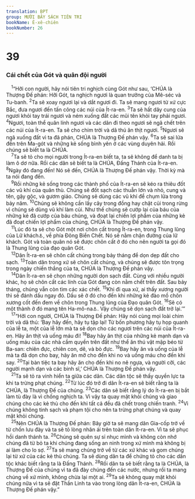```yaml
---
translation: BPT
group: MƯỜI BẢY SÁCH TIÊN TRI
bookName: Ê-xê-chiên 
bookNumber: 26
---
```


<div class="title"><h1>39</h1><h3>Cái chết của Gót và quân đội người</h3></div>
<span class="verse exe_39_1"> <sup>1</sup>“Hỡi con người, hãy nói tiên tri nghịch cùng Gót như sau, ‘CHÚA là Thượng Đế phán: Hỡi Gót, ta nghịch ngươi là quan trưởng của Mê-séc và Tu-banh.</span>
<span class="verse exe_39_2"><sup>2</sup>Ta sẽ xoay ngươi lại và dắt ngươi đi. Ta sẽ mang ngươi từ xứ cực Bắc, đưa ngươi đến tấn công các núi của Ít-ra-en.</span>
<span class="verse exe_39_3"><sup>3</sup>Ta sẽ hất dây cung của ngươi khỏi tay trái ngươi và ném xuống đất các mũi tên khỏi tay phải ngươi.</span>
<span class="verse exe_39_4"><sup>4</sup>Ngươi, toàn thể quân lính ngươi và các dân đi theo ngươi sẽ ngã chết trên các núi của Ít-ra-en. Ta sẽ cho chim trời và dã thú ăn thịt ngươi.</span>
<span class="verse exe_39_5"><sup>5</sup>Ngươi sẽ ngã xuống đất vì ta đã phán, CHÚA là Thượng Đế phán vậy.</span>
<span class="verse exe_39_6"><sup>6</sup>Ta sẽ sai lửa đến trên Ma-gót và những kẻ sống bình yên ở các vùng duyên hải. Rồi chúng sẽ biết ta là CHÚA.<br/></span>
<span class="verse exe_39_7"> <sup>7</sup>Ta sẽ tỏ cho mọi người trong Ít-ra-en biết ta, ta sẽ không để danh ta bị làm ô dơ nữa. Rồi các dân sẽ biết ta là CHÚA, Đấng Thánh của Ít-ra-en.</span>
<span class="verse exe_39_8"><sup>8</sup>Ngày đó đang đến! Nó sẽ đến, CHÚA là Thượng Đế phán vậy. Thời kỳ mà ta nói đang đến.<br/></span>
<span class="verse exe_39_9"> <sup>9</sup>Rồi những kẻ sống trong các thành phố của Ít-ra-en sẽ kéo ra thiêu đốt các vũ khí của quân thù. Chúng sẽ đốt sạch các thuẫn lớn và nhỏ, cung và tên, gậy gộc, và gươm giáo. Chúng sẽ dùng các vũ khí để chụm lửa trong bảy năm.</span>
<span class="verse exe_39_10"><sup>10</sup>Chúng sẽ không cần lấy cây trong đồng hay chặt củi trong rừng vì chúng sẽ dùng vũ khí làm củi. Như thế chúng sẽ cướp lại của báu của những kẻ đã cướp của báu chúng, và đoạt lại chiến lợi phẩm của những kẻ đã đoạt chiến lợi phẩm của chúng, CHÚA là Thượng Đế phán vậy.<br/></span>
<span class="verse exe_39_11"> <sup>11</sup>Lúc đó ta sẽ cho Gót một nơi chôn cất trong Ít-ra-en, trong Thung lũng của Lữ khách<a data-toggle="tooltip" data-placement="bottom" title="Đây là một lối chơi chữ trên địa danh Thung lũng A-ra-ba.">⚓</a>, về phía Đông Biển Chết. Nó sẽ nằm chận đường của lữ khách. Gót và toàn quân nó sẽ được chôn cất ở đó cho nên người ta gọi đó là Thung lũng của đạo quân Gót.<br/></span>
<span class="verse exe_39_12"> <sup>12</sup>Dân Ít-ra-en sẽ chôn cất chúng trong bảy tháng để dọn dẹp đất cho sạch.</span>
<span class="verse exe_39_13"><sup>13</sup>Toàn dân trong xứ sẽ chôn cất chúng, và chúng sẽ được tôn trọng trong ngày chiến thắng của ta, CHÚA là Thượng Đế phán vậy.<br/></span>
<span class="verse exe_39_14"> <sup>14</sup>Dân Ít-ra-en sẽ chọn những người dọn sạch đất. Cùng với nhiều người khác, họ sẽ chôn cất các lính của Gót đang còn nằm chết trên đất. Sau bảy tháng, chúng vẫn còn tìm các xác chết.</span>
<span class="verse exe_39_15"><sup>15</sup>Khi đi qua xứ, ai thấy xương người thì sẽ đánh dấu ngay đó. Dấu sẽ ở đó cho đến khi những kẻ đào mồ chôn xương cốt đến đem về chôn trong Thung lũng của Đạo quân Gót.</span>
<span class="verse exe_39_16"><sup>16</sup>Sẽ có một thành ở đó mang tên Ha-mô-na<a data-toggle="tooltip" data-placement="bottom" title="Nghĩa là “đám đông” hay “một đoàn.”">⚓</a>. Vậy chúng sẽ dọn sạch đất trở lại.’”<br/></span>
<span class="verse exe_39_17"> <sup>17</sup>“Hỡi con người, CHÚA là Thượng Đế phán: Hãy nói cùng mọi loài chim trời và dã thú: ‘Bay hãy đến, hãy tụ tập lại! Từ bốn phương hãy tụ họp quanh của lễ ta, một của lễ lớn mà ta sẽ dọn cho các ngươi trên các núi của Ít-ra-en. Hãy ăn thịt và uống máu đi!</span>
<span class="verse exe_39_18"><sup>18</sup>Bay hãy ăn thịt của những kẻ mạnh dạn và uống máu của các nhà cầm quyền trên đất như thể ăn thú vật mập béo từ Ba-san: chiên đực, chiên con, dê, và bò đực.</span>
<span class="verse exe_39_19"><sup>19</sup>Bay hãy ăn và uống của lễ mà ta đã dọn cho bay, hãy ăn mỡ cho đến khi no và uống máu cho đến khi say.</span>
<span class="verse exe_39_20"><sup>20</sup>Tại bàn tiệc ta bay hãy ăn cho đến khi no nê ngựa, và người cỡi, các người mạnh dạn và các binh sĩ,’ CHÚA là Thượng Đế phán vậy.<br/></span>
<span class="verse exe_39_21"> <sup>21</sup>Ta sẽ tỏ ra vinh hiển ta giữa các dân. Các dân tộc sẽ thấy quyền lực ta khi ta trừng phạt chúng.</span>
<span class="verse exe_39_22"><sup>22</sup>Từ lúc đó trở đi dân Ít-ra-en sẽ biết rằng ta là CHÚA, là Thượng Đế của chúng.</span>
<span class="verse exe_39_23"><sup>23</sup>Các dân sẽ biết rằng lý do Ít-ra-en bị bắt làm tù đày là vì chống nghịch ta. Vì vậy ta quay mặt khỏi chúng và giao chúng cho các kẻ thù cho đến khi tất cả đều đã chết trong chiến tranh.</span>
<span class="verse exe_39_24"><sup>24</sup>Vì chúng không tinh sạch và phạm tội cho nên ta trừng phạt chúng và quay mặt khỏi chúng.<br/></span>
<span class="verse exe_39_25"> <sup>25</sup>Nên CHÚA là Thượng Đế phán: Bây giờ ta sẽ mang dân Gia-cốp trở về từ chốn lưu đày và ta sẽ tỏ lòng nhân ái trên toàn dân Ít-ra-en. Vì ta sẽ phục hồi danh thánh ta.</span>
<span class="verse exe_39_26"><sup>26</sup>Chúng sẽ quên sự sỉ nhục mình và không còn nhớ chúng đã từ bỏ ta khi chúng đang sống an ninh trong xứ mình mà không bị ai làm cho lo sợ.</span>
<span class="verse exe_39_27"><sup>27</sup>Ta sẽ mang chúng trở về từ các xứ khác và gom chúng lại từ xứ của các kẻ thù chúng. Ta sẽ dùng dân ta để chứng tỏ cho các dân tộc khác biết rằng ta là Đấng Thánh.</span>
<span class="verse exe_39_28"><sup>28</sup>Rồi dân ta sẽ biết rằng ta là CHÚA, là Thượng Đế của chúng vì ta đã đày chúng đến các nước, nhưng rồi ta mang chúng về xứ mình, không chừa lại một ai.</span>
<span class="verse exe_39_29"><sup>29</sup>Ta sẽ không quay mặt khỏi chúng nữa vì ta sẽ đặt Thần Linh ta vào trong lòng dân Ít-ra-en, CHÚA là Thượng Đế phán vậy.”<br/></span>
